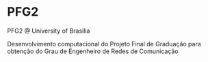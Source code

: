# PFG2
PFG2 @ University of Brasilia

Desenvolvimento computacional do Projeto Final de Graduação para obtenção do Grau de Engenheiro de Redes de Comunicação
